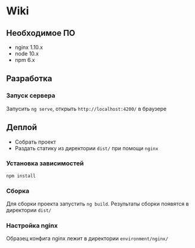 # Wiki

## Необходимое ПО

- nginx 1.10.x
- node 10.x
- npm 6.x

## Разработка

### Запуск сервера

Запусить `ng serve`, открыть `http://localhost:4200/` в браузере

## Деплой

- Собрать проект
- Раздать статику из директории `dist/` при помощи `nginx`

### Установка зависимостей

```
npm install
```

### Сборка

Для сборки проекта запустить `ng build`. Результаты сборки появятся в директории `dist/`

<!-- Для продакшен-сборки запустить `ng build --prod` -->

### Настройка nginx

Образец конфига nginx лежит в директории `environment/nginx/`
